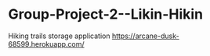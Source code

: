 # Group-Project-2--Likin-Hikin
Hiking trails storage application
https://arcane-dusk-68599.herokuapp.com/